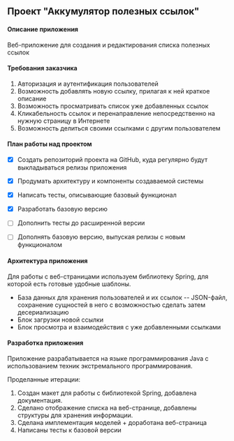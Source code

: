## Проект "Аккумулятор полезных ссылок"

#### Описание приложения
Веб-приложение для создания и редактирования списка полезных ссылок

#### Требования заказчика
1. Авторизация и аутентификация пользователей 
2. Возможность добавлять новую ссылку, прилагая к ней краткое описание
3. Возможность просматривать список уже добавленных ссылок
4. Кликабельность ссылок и перенаправление непосредственно на нужную страницу в Интернете
5. Возможность делиться своими ссылками с другим пользователем

#### План работы над проектом
- [x] Создать репозиторий проекта на GitHub, куда регулярно будут выкладываться релизы приложения

- [x] Продумать архитектуру и компоненты создаваемой системы

- [x] Написать тесты, описывающие базовый функционал

- [x] Разработать базовую версию

- [ ] Дополнить тесты до расширенной версии

- [ ] Дополнять базовую версию, выпуская релизы с новым функционалом

#### Архитектура приложения
Для работы с веб-страницами используем библиотеку Spring, для которой есть готовые удобные шаблоны.
- База данных для хранения пользователей и их ссылок -- JSON-файл, сохранение сущностей в него с возможностью сделать затем десериализацию
- Блок загрузки новой ссылки
- Блок просмотра и взаимодействия с уже добавленными ссылками

#### Разработка приложения
Приложение разрабатывается на языке программирования Java с использованием техник экстремального программирования.

Проделанные итерации:
1. Создан макет для работы с библиотекой Spring, добавлена документация.
2. Сделано отображение списка на веб-странице, добавлены структуры для хранения информации.
3. Сделана имплементация моделей + доработана веб-страница
4. Написаны тесты к базовой версии